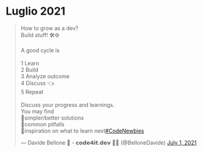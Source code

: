 # Luglio 2021

<blockquote class="twitter-tweet"><p lang="en" dir="ltr">How to grow as a dev? <br>Build stuff! 🛠⚙<br><br>A good cycle is<br><br>1 Learn <br>2 Build <br>3 Analyze outcome<br>4 Discuss 👈<br>5 Repeat<br><br>Discuss your progress and learnings. <br>You may find<br>🔸simpler/better solutions<br>🔸common pitfalls<br>🔸inspiration on what to learn next<a href="https://twitter.com/hashtag/CodeNewbies?src=hash&amp;ref_src=twsrc%5Etfw">#CodeNewbies</a></p>&mdash; Davide Bellone 🐧 - 𝗰𝗼𝗱𝗲𝟰𝗶𝘁.𝗱𝗲𝘃 📃📃 (@BelloneDavide) <a href="https://twitter.com/BelloneDavide/status/1410659472566063104?ref_src=twsrc%5Etfw">July 1, 2021</a></blockquote> 


<script async src="https://platform.twitter.com/widgets.js" charset="utf-8"></script>